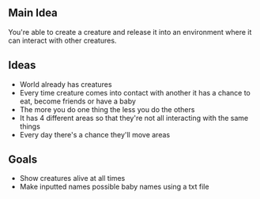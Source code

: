 ## Main Idea
You're able to create a creature and release it into an environment where it can interact with other creatures.


## Ideas
- World already has creatures
- Every time creature comes into contact with another it has a chance to eat, become friends or have a baby
- The more you do one thing the less you do the others
- It has 4 different areas so that they're not all interacting with the same things
- Every day there's a chance they'll move areas

## Goals
- Show creatures alive at all times
- Make inputted names possible baby names using a txt file
